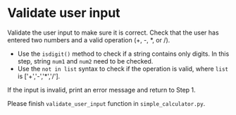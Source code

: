 # Validate user input

Validate the user input to make sure it is correct. Check that the user has entered two numbers and a valid operation (+, -, \*, or /).

- Use the `isdigit()` method to check if a string contains only digits. In this step, string `num1` and `num2` need to be checked.
- Use the `not in list` syntax to check if the operation is valid, where `list` is ['+','-','*','/'].

If the input is invalid, print an error message and return to Step 1.

Please finish `validate_user_input` function in `simple_calculator.py`.
